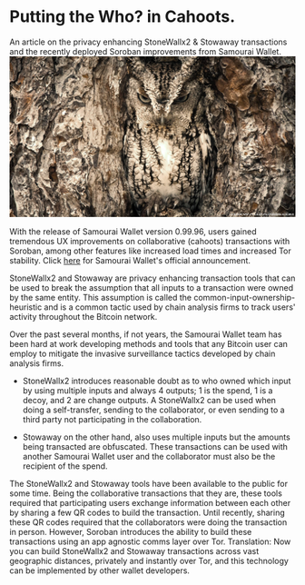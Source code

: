 # Putting the Who? in Cahoots.
An article on the privacy enhancing StoneWallx2 & Stowaway transactions and the recently deployed Soroban improvements from Samourai Wallet.
![](/assets/01.jpg)

With the release of Samourai Wallet version 0.99.96, users gained tremendous UX improvements on collaborative (cahoots) transactions with Soroban, among other features like increased load times and increased Tor stability. Click [here](https://medium.com/samourai-wallet/wallet-update-0-99-96-introducing-soroban-adc9a36a7ddb) for Samourai Wallet's official announcement. 

StoneWallx2 and Stowaway are privacy enhancing transaction tools that can be used to break the assumption that all inputs to a transaction were owned by the same entity. This assumption is called the common-input-ownership-heuristic and is a common tactic used by chain analysis firms to track users' activity throughout the Bitcoin network. 

Over the past several months, if not years, the Samourai Wallet team has been hard at work developing methods and tools that any Bitcoin user can employ to mitigate the invasive surveillance tactics developed by chain analysis firms. 

  - StoneWallx2 introduces reasonable doubt as to who owned which input by using multiple inputs and always 4 outputs; 1 is the spend, 1 is a decoy, and 2 are change outputs. A StoneWallx2 can be used when doing a self-transfer, sending to the collaborator, or even sending to a third party not participating in the collaboration. 

  - Stowaway on the other hand, also uses multiple inputs but the amounts being transacted are obfuscated. These transactions can be used with another Samourai Wallet user and the collaborator must also be the recipient of the spend.    


The StoneWallx2 and Stowaway tools have been available to the public for some time. Being the collaborative transactions that they are, these tools required that participating users exchange information between each other by sharing a few QR codes to build the transaction. Until recently, sharing these QR codes required that the collaborators were doing the transaction in person. However, Soroban introduces the ability to build these transactions using an app agnostic comms layer over Tor. Translation: Now you can build StoneWallx2 and Stowaway transactions across vast geographic distances, privately and instantly over Tor, and this technology can be implemented by other wallet developers.

